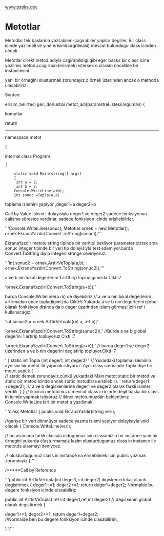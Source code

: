www.patika.dev
# Metotlar


Metodlar tek baslarina yazilabilen-cagirabiler yapilar degiller. Bir class icinde yazilmali ve yine erisimi(cagrilmasi)  mevcut bulundugu class icinden olmali.

Metotlar direkt metod adiyla cagirabilidigi gibi  eger baska bir class icine yazilmis metodu cagirmak(erismek) istersek o classin öncelikle bir instancesini 

yani bir örnegini olusturmak zorundayiz,o örnek üzerinden ancak o methoda ulasabiliriz.

 Syntax:
 
  erisim_belirteci geri_donustipi metot_adi(parametreListesi/arguman) {
 
  komutlar
  
  return
  
 ---------------------------------------------------------------------------------------------------------
  
  
namespace metot

{
   
   internal class Program
    
    {
        
        static void Main(string[] args)
        {
         int a = 2;
         int b = 3;
        Console.WriteLine(a+b);
        int sonuc =Topla(a,b) 
 
toplama islemini yapiyor ,deger1=a deger2=b 
 
Call by Value islemi : dolayisiyla deger1 ve deger2 sadece fonksiyonun calisma süresice vardirlar, sadece fonksiyon icinde erisilebilirler.


'''Console.WriteLine(sonuc);
Metotlar ornek = new Metotlar();
ornek.EkranaYazdir(Convert.ToString(sonuc));'''  

EkranaYazdir metotu string tipinde bir veritipi bekliyor parameter olarak ama sonuc integer tipinde bir veri tip
 dolayisiyla test edemiyor.burda Convert.ToString diyip integeri stringe ceviriyoruz.

'''int sonuc2 = ornek.ArttirVeTopla(a,b); 
ornek.EkranaYazdir(Convert.ToString(sonuc2));'''

a ve b nin lokal degerlerini 1 artttirip topladigimizda Cikti:7

'ornek.EkranaYazdir(Convert.ToString(a+b));' 

burda Console.WriteLine(a+b) de diyebiliriz // a ve b nin lokal degerlerini artirmadan önce topladigimizda Cikti:5
Yukarda a ve b nin degerlerini global olarak fonksiyon disinda da o deger üzerinden islem görmesi icin ref i kullanacagiz.

 'int sonuc2 = ornek.ArttirVeTopla(ref a, ref b);' 

 'ornek.EkranaYazdir(Convert.ToString(sonuc2));'  //Burda a ve b global degerini 1 artirip topluyoruz  Cikti :7

 'ornek.EkranaYazdir(Convert.ToString(a+b));'      // burda deger1 ve deger2 üzerinden a ve b nin degerini degistirip topluyor.Cikti :7 

 
 ' }
  static int Topla (int deger1, int deger2) '
// Yukardaki toplama isleminin aynisini bir metot ile yapmak istiyoruz. Ayni class icerisinde Topla diye bir metot yaptik
  {                                         
// static demek zorundayiz,cünkü yukardaki Main metot static 
bir metod ve static bir metod icinde ancak static metodlara erisilebilir.
 ' return(deger1 +deger2); '// a ve b degiskenlerine deger1 ve deger2 olarak farkli isimler verdik.
 }
}
 // ikicinci metotumuzu mevcut class in icinde degil baska bir class in icinde yapmak istiyoruz
//  ikinci metotumuzdan beklentimiz Console.WriteLine lari bir metot a yazdimak.


'''class Metotlar
{ 
 public void EkranaYazdir(string veri);  
 
 //geriye bir veri dönmüyor sadece yazma islemi yapiyor dolayisiyla void olacak
{
Console.WriteLine(veri);

// bu asamada farkli classda oldugumuz icin classimizin bir instance yani bir örnegini yukarda olusturmamaiz lazim olusturdugumuz class in instance ile metotda ulasmayi deniycez.

 // olusturdugumuz class in instance na erisebilmek icin public yazmak zorundayiz
}'''

/*****Call by Reference 

'''public int ArttirVeTopla(int deger1, int deger2) 
digiskenin lokal olarak degistirmek
 {
 deger1+=1;
deger2+=1;
return deger1+deger2;
Normalde bu degere fonksiyon icinde ulasabiliriz


public int ArttirVeTopla( ref int deger1,ref int deger2) 
// degiskenin global olarak degistirmek 
   {
  
   deger1+=1;
   deger2+=1;
   return deger1+deger2;      
   //Normalde ben bu degere fonksiyon icinde ulasabilirim,

}
}'''
                                                             
                                                                
